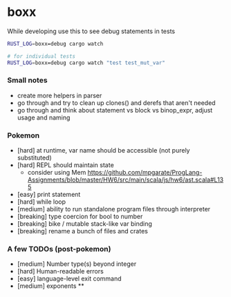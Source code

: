 # boxx

While developing use this to see debug statements in tests
```sh
RUST_LOG=boxx=debug cargo watch

# for individual tests
RUST_LOG=boxx=debug cargo watch "test test_mut_var"

```
### Small notes
* create more helpers in parser
* go through and try to clean up clones() and derefs that aren't needed
* go through and think about statement vs block vs binop_expr, adjust usage and naming

### Pokemon
* [hard] at runtime, var name should be accessible (not purely substituted)
* [hard] REPL should maintain state
  * consider using Mem https://github.com/mpgarate/ProgLang-Assignments/blob/master/HW6/src/main/scala/js/hw6/ast.scala#L135
* [easy] print statement
* [hard] while loop
* [medium] ability to run standalone program files through interpreter
* [breaking] type coercion for bool to number
* [breaking] bike / mutable stack-like var binding
* [breaking] rename a bunch of files and crates

### A few TODOs (post-pokemon)
* [medium] Number type(s) beyond integer
* [hard] Human-readable errors
* [easy] language-level exit command
* [medium] exponents **
